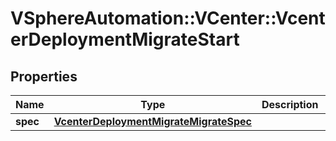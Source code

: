 # VSphereAutomation::VCenter::VcenterDeploymentMigrateStart

## Properties
Name | Type | Description | Notes
------------ | ------------- | ------------- | -------------
**spec** | [**VcenterDeploymentMigrateMigrateSpec**](VcenterDeploymentMigrateMigrateSpec.md) |  | 


